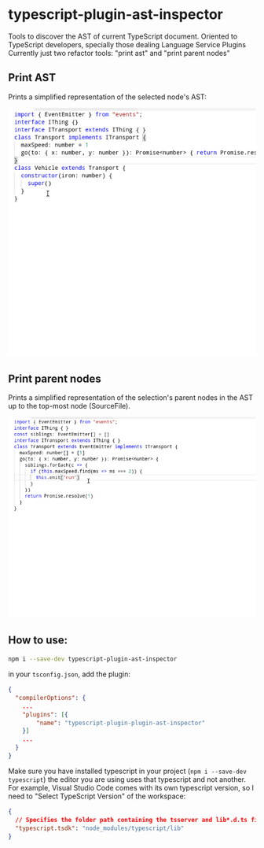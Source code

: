 # typescript-plugin-ast-inspector

Tools to discover the AST of current TypeScript document. Oriented to TypeScript developers, specially those dealing Language Service Plugins
Currently just two refactor tools: "print ast" and "print parent nodes"

## Print AST

Prints a simplified representation of the selected node's AST: 

![print-ast](doc-assets/print-ast.gif)

## Print parent nodes

Prints a simplified representation of the selection's parent nodes in the AST up to the top-most node (SourceFile). 

![print-parent-nodes](doc-assets/print-parent-nodes.gif)

## How to use: 

```sh
npm i --save-dev typescript-plugin-ast-inspector
```

in your `tsconfig.json`, add the plugin: 

```json
{
  "compilerOptions": {
    ...
    "plugins": [{
        "name": "typescript-plugin-plugin-ast-inspector"
    }]
    ...
  }
}
```

Make sure you have installed typescript in your project (`npm i --save-dev typescript`) the editor you are using uses that typescript and not another. For example, Visual Studio Code comes with its own typescript version, so I need to "Select TypeScript Version" of the workspace: 
```json
{
  // Specifies the folder path containing the tsserver and lib*.d.ts files to use.
  "typescript.tsdk": "node_modules/typescript/lib"
}
```
